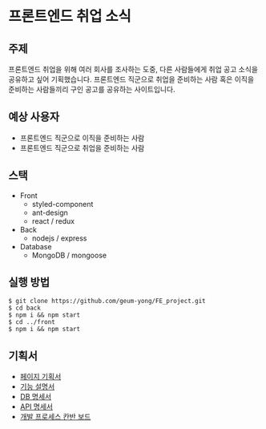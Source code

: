 # 프론트엔드 취업 소식

## 주제

프론트엔드 취업을 위해 여러 회사를 조사하는 도중, 다른 사람들에게 취업 공고 소식을 공유하고 싶어 기획했습니다. 프론트엔드 직군으로 취업을 준비하는 사람 혹은 이직을 준비하는 사람들끼리 구인 공고를 공유하는 사이트입니다.

## 예상 사용자

- 프론트엔드 직군으로 이직을 준비하는 사람
- 프론트엔드 직군으로 취업을 준비하는 사람

## 스택

- Front
  - styled-component
  - ant-design
  - react / redux
- Back
  - nodejs / express
- Database
  - MongoDB / mongoose

## 실행 방법

```
$ git clone https://github.com/geum-yong/FE_project.git
$ cd back
$ npm i && npm start
$ cd ../front
$ npm i && npm start
```

## 기획서

- [페이지 기획서](https://whimsical.com/fe-frame-DEPMKETPLR6bPDR9Xq36V)
- [기능 설명서](https://www.notion.so/4a004c93e81143709f05bf1f7eacfded)
- [DB 명세서](https://www.notion.so/fenews/DB-2d77b95d1a344749a67fa9b6274c5129)
- [API 명세서](https://www.notion.so/fenews/API-54c5590308cc4c02a2ba0ec11cc72817)
- [개발 프로세스 칸반 보드](https://www.notion.so/fenews/86a7bd2377894a4a9ba70ae116957e40?v=4e2ae3b31b354d989716eb344b1987a1)
